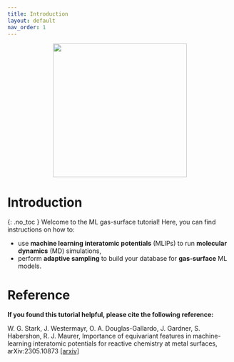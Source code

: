 ```yaml
---
title: Introduction
layout: default
nav_order: 1
---
```


<center><img src="https://github.com/wgst/ml-gas-surface/blob/main/docs/figures/ml_to_gas_surf.png?raw=true" width="300"></center>

# Introduction
{: .no_toc }
Welcome to the ML gas-surface tutorial!
Here, you can find instructions on how to:
* use **machine learning interatomic potentials** (MLIPs) to run **molecular dynamics** (MD) simulations,
* perform **adaptive sampling** to build your database for **gas-surface** ML models.

# Reference
**If you found this tutorial helpful, please cite the following reference:**

W. G. Stark, J. Westermayr, O. A. Douglas-Gallardo, J. Gardner, S. Habershon, R. J. Maurer, Importance of equivariant features in machine-learning interatomic potentials for reactive chemistry at metal surfaces, arXiv:2305.10873 [[arxiv]](https://arxiv.org/abs/2305.10873)
